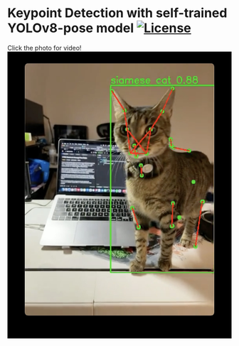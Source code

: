 # Keypoint Detection with self-trained YOLOv8-pose model [![License](https://img.shields.io/badge/license-MIT-blue.svg)](https://opensource.org/license/MIT) <br>
Click the photo for video!
[![Watch the Video](testSample/testThumbnail.jpg)](https://drive.google.com/file/d/1AADeKNMRD-QUegoeyLB6-QXxmpUSSAiI/view?usp=sharing)


